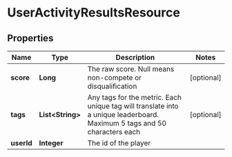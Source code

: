 
# UserActivityResultsResource

## Properties
Name | Type | Description | Notes
------------ | ------------- | ------------- | -------------
**score** | **Long** | The raw score. Null means non-compete or disqualification |  [optional]
**tags** | **List&lt;String&gt;** | Any tags for the metric. Each unique tag will translate into a unique leaderboard. Maximum 5 tags and 50 characters each |  [optional]
**userId** | **Integer** | The id of the player | 



